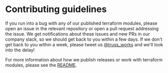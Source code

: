 # Contributing guidelines

If you run into a bug with any of our published terraform modules, please open an issue in the relevant repository or open a pull request addressing the issue. We get notifications about these issues and new PRs in our company slack, so we should get back to you within a few days. If we don't get back to you within a week, please tweet us [@truss_works](https://twitter.com/Truss_Works) and we'll look into the delay!

For more information about how we publish releases or work with terraform modules, please see the [README](./README.md).
